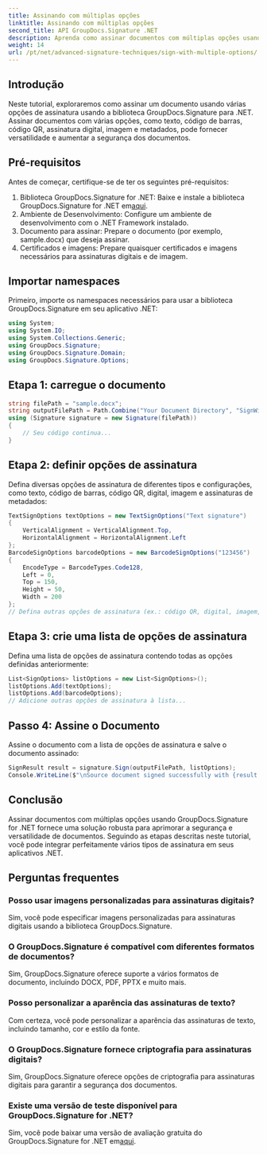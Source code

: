 ```yaml
---
title: Assinando com múltiplas opções
linktitle: Assinando com múltiplas opções
second_title: API GroupDocs.Signature .NET
description: Aprenda como assinar documentos com múltiplas opções usando GroupDocs.Signature for .NET. Aumente a segurança dos documentos com texto, código de barras, código QR, digital e imagem.
weight: 14
url: /pt/net/advanced-signature-techniques/sign-with-multiple-options/
---
```

## Introdução
Neste tutorial, exploraremos como assinar um documento usando várias opções de assinatura usando a biblioteca GroupDocs.Signature para .NET. Assinar documentos com várias opções, como texto, código de barras, código QR, assinatura digital, imagem e metadados, pode fornecer versatilidade e aumentar a segurança dos documentos.
## Pré-requisitos
Antes de começar, certifique-se de ter os seguintes pré-requisitos:
1.  Biblioteca GroupDocs.Signature for .NET: Baixe e instale a biblioteca GroupDocs.Signature for .NET em[aqui](https://releases.groupdocs.com/signature/net/).
2. Ambiente de Desenvolvimento: Configure um ambiente de desenvolvimento com o .NET Framework instalado.
3. Documento para assinar: Prepare o documento (por exemplo, sample.docx) que deseja assinar.
4. Certificados e imagens: Prepare quaisquer certificados e imagens necessários para assinaturas digitais e de imagem.

## Importar namespaces
Primeiro, importe os namespaces necessários para usar a biblioteca GroupDocs.Signature em seu aplicativo .NET:
```csharp
using System;
using System.IO;
using System.Collections.Generic;
using GroupDocs.Signature;
using GroupDocs.Signature.Domain;
using GroupDocs.Signature.Options;
```
## Etapa 1: carregue o documento
```csharp
string filePath = "sample.docx";
string outputFilePath = Path.Combine("Your Document Directory", "SignWithMultiple", "SignWithMultiple.docx");
using (Signature signature = new Signature(filePath))
{
    // Seu código continua...
}
```
## Etapa 2: definir opções de assinatura
Defina diversas opções de assinatura de diferentes tipos e configurações, como texto, código de barras, código QR, digital, imagem e assinaturas de metadados:
```csharp
TextSignOptions textOptions = new TextSignOptions("Text signature")
{
    VerticalAlignment = VerticalAlignment.Top,
    HorizontalAlignment = HorizontalAlignment.Left
};
BarcodeSignOptions barcodeOptions = new BarcodeSignOptions("123456")
{
    EncodeType = BarcodeTypes.Code128,
    Left = 0,
    Top = 150,
    Height = 50,
    Width = 200
};
// Defina outras opções de assinatura (ex.: código QR, digital, imagem, metadados)...
```
## Etapa 3: crie uma lista de opções de assinatura
Defina uma lista de opções de assinatura contendo todas as opções definidas anteriormente:
```csharp
List<SignOptions> listOptions = new List<SignOptions>();
listOptions.Add(textOptions);
listOptions.Add(barcodeOptions);
// Adicione outras opções de assinatura à lista...
```
## Passo 4: Assine o Documento
Assine o documento com a lista de opções de assinatura e salve o documento assinado:
```csharp
SignResult result = signature.Sign(outputFilePath, listOptions);
Console.WriteLine($"\nSource document signed successfully with {result.Succeeded.Count} signature(s).\nFile saved at {outputFilePath}.");
```

## Conclusão
Assinar documentos com múltiplas opções usando GroupDocs.Signature for .NET fornece uma solução robusta para aprimorar a segurança e versatilidade de documentos. Seguindo as etapas descritas neste tutorial, você pode integrar perfeitamente vários tipos de assinatura em seus aplicativos .NET.
## Perguntas frequentes
### Posso usar imagens personalizadas para assinaturas digitais?
Sim, você pode especificar imagens personalizadas para assinaturas digitais usando a biblioteca GroupDocs.Signature.
### O GroupDocs.Signature é compatível com diferentes formatos de documentos?
Sim, GroupDocs.Signature oferece suporte a vários formatos de documento, incluindo DOCX, PDF, PPTX e muito mais.
### Posso personalizar a aparência das assinaturas de texto?
Com certeza, você pode personalizar a aparência das assinaturas de texto, incluindo tamanho, cor e estilo da fonte.
### O GroupDocs.Signature fornece criptografia para assinaturas digitais?
Sim, GroupDocs.Signature oferece opções de criptografia para assinaturas digitais para garantir a segurança dos documentos.
### Existe uma versão de teste disponível para GroupDocs.Signature for .NET?
 Sim, você pode baixar uma versão de avaliação gratuita do GroupDocs.Signature for .NET em[aqui](https://releases.groupdocs.com/).